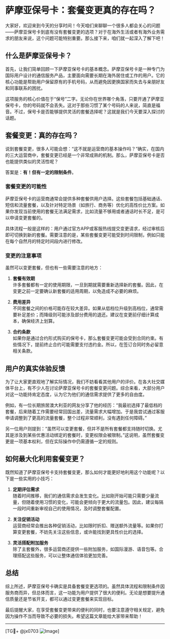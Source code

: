 # 萨摩亚保号卡：套餐变更真的存在吗？

大家好，欢迎来到今天的分享时间！今天咱们来聊聊一个很多人都会关心的问题——萨摩亚保号卡到底有没有套餐变更的选项？对于在海外生活或者有海外业务需求的朋友来说，这个问题可能特别重要。那么接下来，咱们就一起深入了解下吧！

## 什么是萨摩亚保号卡？

首先，让我们简单回顾一下萨摩亚保号卡的基本概念。萨摩亚保号卡是一种专门为国际用户设计的通信服务产品，主要面向需要长期在海外居住或工作的用户。它的核心功能是帮助用户保留原有的手机号码，从而避免因更换国家而失去与亲朋好友和同事联系的困扰。

这项服务的核心价值在于“保号”二字。无论你在世界哪个角落，只要开通了萨摩亚保号卡，你的号码就不会丢失。这对于那些习惯了某个号码的人来说，简直是福音。不过，保号卡是否能够提供灵活的套餐选择呢？这就是我们今天要深入探讨的话题。

## 套餐变更：真的存在吗？

说到套餐变更，很多人可能会想：“这不就是运营商的基本操作吗？”确实，在国内的三大运营商中，套餐变更已经是一个非常成熟的机制。那么，萨摩亚保号卡是否也能提供类似的灵活性呢？

答案是：**有！但有一定的限制条件**。

### 套餐变更的可能性

萨摩亚保号卡的运营商通常会提供多种套餐供用户选择。这些套餐包括基础通话、短信和流量套餐，以及针对特定场景（如旅行、商务等）优化的高性价比方案。如果你发现当前使用的套餐无法满足需求，比如流量不够用或者通话时长不足，是可以申请变更套餐的。

具体流程一般是这样的：用户通过官方APP或客服热线提交变更请求，经过审核后即可切换到新的套餐。需要注意的是，某些套餐变更可能受到时间限制，例如只能在每个自然月的特定时间段内进行修改。

### 变更的注意事项

虽然可以变更套餐，但也有一些需要注意的地方：

1. **套餐有效期**  
   许多套餐都有一定的使用期限，一旦到期就需要重新选择新的套餐。因此，在变更之前一定要确认新套餐的适用周期，以免造成不必要的麻烦。

2. **费用差异**  
   不同套餐之间的价格可能存在较大差异。如果从低档位升级到高档位，通常需要补足差价；而降级则可能涉及部分费用的退还。建议在变更前仔细计算成本，确保经济上划算。

3. **合约条款**  
   如果你是通过合约形式购买的保号卡，那么套餐变更可能会受到合同约束。有些情况下，提前终止合约可能需要支付违约金。所以，在签订合同时务必留意相关条款。

## 用户的真实体验反馈

为了让大家更直观地了解实际情况，我们不妨看看其他用户的评价。在各大社交媒体平台上，有不少人在讨论萨摩亚保号卡的套餐变更问题。综合来看，大部分用户对这一功能持肯定态度，认为它为他们的通信需求提供了更多的自由度。

例如，有一位长期旅居澳大利亚的网友分享了他的经历：“我最初选择了最低档的套餐，后来随着工作需要经常回国出差，流量需求大幅增加。于是我尝试通过客服申请调整到了更高的流量套餐，整个过程非常顺利，没有遇到任何障碍。”

另一位用户则提到：“虽然可以变更套餐，但并不是所有套餐都支持随时切换。尤其是涉及到某些优惠活动绑定的套餐时，变更权限会被限制。”这说明，虽然套餐变更是一项基本权利，但在实际操作中仍需遵循一定的规则。

## 如何最大化利用套餐变更？

既然知道了萨摩亚保号卡支持套餐变更，那么如何才能更好地利用这个功能呢？以下是一些实用的小技巧：

1. **定期评估需求**  
   随着时间推移，我们的通信需求会发生变化。比如刚开始可能只需要少量流量，但随着使用习惯的变化，可能会更倾向于更大的流量包。因此，建议每隔一段时间重新审视自己的使用情况，及时调整套餐配置。

2. **关注促销活动**  
   运营商经常会推出各种促销活动，比如限时折扣、赠送额外流量等。如果你打算变更套餐，不妨先关注这些信息，或许能找到更具性价比的选择。

3. **灵活搭配附加服务**  
   除了主套餐外，很多运营商还提供一些附加服务，如国际漫游、语音包等。合理搭配这些服务，可以让整体通信体验更加完善。

## 总结

综上所述，萨摩亚保号卡确实是具备套餐变更选项的。虽然具体流程和限制条件因服务商而异，但总体而言，这一功能为用户提供了很大的便利。无论是想要提升通信质量还是节省开支，都可以通过变更套餐来实现目标。

最后提醒大家，在享受套餐变更带来的便利的同时，也要注意遵守相关规定，避免因为操作不当而导致不必要的损失。希望这篇文章能给大家带来帮助！

---

[TG💪+ @jx0703 ![Image](https://github.com/user-attachments/assets/dbca1d08-cadb-493c-b0ec-ad6f7a83f270)]